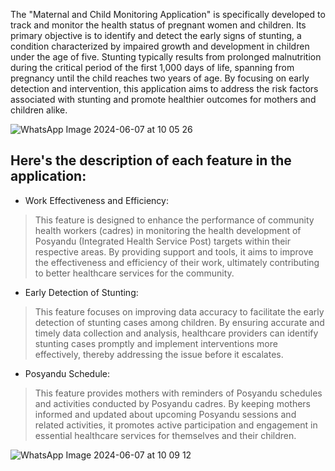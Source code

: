 The "Maternal and Child Monitoring Application" is specifically developed to track and monitor the health status of pregnant women and children. Its primary objective is to identify and detect the early signs of stunting, a condition characterized by impaired growth and development in children under the age of five. Stunting typically results from prolonged malnutrition during the critical period of the first 1,000 days of life, spanning from pregnancy until the child reaches two years of age. By focusing on early detection and intervention, this application aims to address the risk factors associated with stunting and promote healthier outcomes for mothers and children alike.


![WhatsApp Image 2024-06-07 at 10 05 26](https://github.com/ajihermansya/Websicodingsubmission/assets/51506661/9e0e4b7f-79f2-4e73-b5cf-c325056b21c9)

## Here's the description of each feature in the application:

- Work Effectiveness and Efficiency:
> This feature is designed to enhance the performance of community health workers (cadres) in monitoring the health development of Posyandu (Integrated Health Service Post) targets within their respective areas. By providing support and tools, it aims to improve the effectiveness and efficiency of their work, ultimately contributing to better healthcare services for the community.

- Early Detection of Stunting:
> This feature focuses on improving data accuracy to facilitate the early detection of stunting cases among children. By ensuring accurate and timely data collection and analysis, healthcare providers can identify stunting cases promptly and implement interventions more effectively, thereby addressing the issue before it escalates.

- Posyandu Schedule:
> This feature provides mothers with reminders of Posyandu schedules and activities conducted by Posyandu cadres. By keeping mothers informed and updated about upcoming Posyandu sessions and related activities, it promotes active participation and engagement in essential healthcare services for themselves and their children.



![WhatsApp Image 2024-06-07 at 10 09 12](https://github.com/ajihermansya/Websicodingsubmission/assets/51506661/93ef1706-8f49-421d-b918-13420cffef17)
